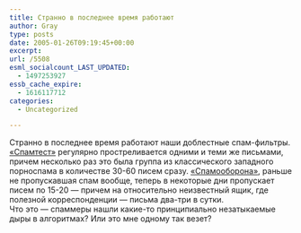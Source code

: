 ```yaml
---
title: Странно в последнее время работают
author: Gray
type: posts
date: 2005-01-26T09:19:45+00:00
excerpt:
url: /5508
esml_socialcount_LAST_UPDATED:
  - 1497253927
essb_cache_expire:
  - 1616117712
categories:
  - Uncategorized

---
```








Странно в последнее время работают наши доблестные спам-фильтры. <a href="http://www.spamtest.ru/" target="_blank">&#171;Спамтест&#187;</a> регулярно простреливается одними и теми же письмами, причем несколько раз это была группа из классического западного порноспама в количестве 30-60 писем сразу. <a href="http://so.yandex.ru/" target="_blank">&#171;Спамооборона&#187;</a>, раньше не пропускавшая спам вообще, теперь в некоторые дни пропускает писем по 15-20 &#8212; причем на относительно неизвестный ящик, где полезной корреспонденции &#8212; письма два-три в сутки.  
Что это &#8212; спаммеры нашли какие-то принципиально незатыкаемые дыры в алгоритмах? Или это мне одному так везет?